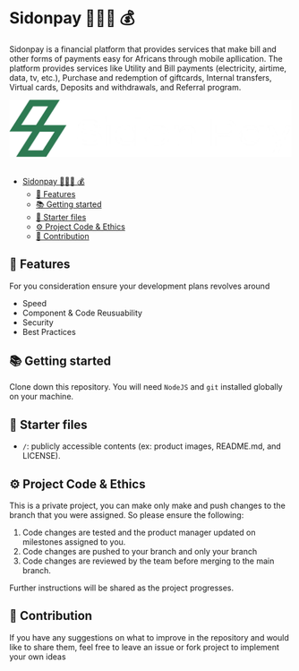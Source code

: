 # Sidonpay 👩🏽‍🚀 💰

Sidonpay is a financial platform that provides services that make bill and other forms of payments easy for Africans through mobile apllication. The platform provides services like Utility and Bill payments (electricity, airtime, data, tv, etc.), Purchase and redemption of giftcards, Internal transfers, Virtual cards, Deposits and withdrawals, and Referral program.

<center>
<img src="./sidonpay.webp" alt="SidonPay" />
</center>

<br/>

- [Sidonpay 👩🏽‍🚀 💰](#sidonpay--)
  - [📙 Features](#-features)
  - [📚 Getting started](#-getting-started)
  - [📁 Starter files](#-starter-files)
  - [⚙️ Project Code \& Ethics](#️-project-code--ethics)
  - [🌱 Contribution](#-contribution)

## 📙 Features

For you consideration ensure your development plans revolves around

- Speed
- Component & Code Reusuability
- Security
- Best Practices

## 📚 Getting started

Clone down this repository. You will need `NodeJS` and `git` installed globally on your machine.

## 📁 Starter files

- `/`: publicly accessible contents (ex: product images, README.md, and LICENSE).

## ⚙️ Project Code & Ethics

This is a private project, you can make only make and push changes to the branch that you were assigned. So please ensure the following:
1. Code changes are tested and the product manager updated on milestones assigned to you.
2. Code changes are pushed to your branch and only your branch
3. Code changes are reviewed by the team before merging to the main branch.
    
Further instructions will be shared as the project progresses. 

## 🌱 Contribution

If you have any suggestions on what to improve in the repository and would like to share them, feel free to leave an issue or fork project to implement your own ideas
